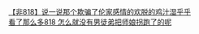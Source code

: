 [【非818】说一说那个欺骗了伦家感情的欢脱的鸡汁湿乎乎](http://tieba.baidu.com/p/2744597004?see_lz=1&pn=)   
[看了那么多818 怎么就没有男徒弟把师娘拐跑了的呢](http://tieba.baidu.com/p/2745042541?see_lz=1&pn=)   
